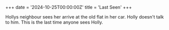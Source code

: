 +++
date = '2024-10-25T00:00:00Z'
title = 'Last Seen'
+++

Hollys neighbour sees her arrive at the old flat in her car.
Holly doesn't talk to him.
This is the last time anyone sees Holly.
